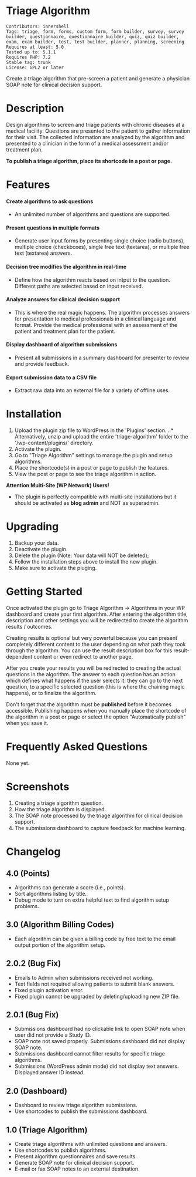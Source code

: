 # Triage Algorithm
    Contributors: innershell
    Tags: triage, form, forms, custom form, form builder, survey, survey builder, questionnaire, questionnaire builder, quiz, quiz builder, exam, exam builder, test, test builder, planner, planning, screening
    Requires at least: 5.0
    Tested up to: 5.1.1
    Requires PHP: 7.2
    Stable tag: trunk
    License: GPL2 or later

Create a triage algorithm that pre-screen a patient and generate a physician SOAP note for clinical decision support.

# Description
Design algorithms to screen and triage patients with chronic diseases at a medical facility. Questions are presented to the patient to gather information for their visit. The collected information are analyzed by the algorithm and presented to a clinician in the form of a medical assessment and/or treatment plan.

**To publish a triage algorithm, place its shortcode in a post or page.**

# Features
#### Create algorithms to ask questions
- An unlimited number of algorithms and questions are supported.

#### Present questions in multiple formats
- Generate user input forms by presenting single choice (radio buttons), multiple choice (checkboxes), single free text (textarea), or multiple free text (textarea) answers.

#### Decision tree modifies the algorithm in real-time
- Define how the algorithm reacts based on intput to the question. Different paths are selected based on input received.

#### Analyze answers for clinical decision support
- This is where the real magic happens. The algorithm processes answers for presentation to medical professionals in a clinical language and format. Provide the medical professional with an assessment of the patient and treatment plan for the patient.

#### Display dashboard of algorithm submissions
- Present all submissions in a summary dashboard for presenter to review and provide feedback.

#### Export submission data to a CSV file
- Extract raw data into an external file for a variety of offline uses.

# Installation
1. Upload the plugin zip file to WordPress in the 'Plugins' section.
..* Alternatively, unzip and upload the entire 'triage-algorithm' folder to the '/wp-content/plugins/' directory.
2. Activate the plugin.
3. Go to "Triage Algorithm" settings to manage the plugin and setup algorithms.
4. Place the shortcode(s) in a post or page to publish the features.
5. View the post or page to see the triage algorithm in action.

**Attention Multi-Site (WP Network) Users!** 
- The plugin is perfectly compatible with multi-site installations but it should be activated as **blog admin** and NOT as superadmin.

# Upgrading
1. Backup your data.
2. Deactivate the plugin.
3. Delete the plugin (Note: Your data will NOT be deleted);
4. Follow the installation steps above to install the new plugin.
5. Make sure to activate the pluging.

# Getting Started
Once activated the plugin go to Triage Algorithm -> Algorithms in your WP dashboard and create your first algorithm. After entering the algorithm title, description and other settings you will be redirected to create the algorithm results / outcomes.

Creating results is optional but very powerful because you can present completely different content to the user depending on what path they took through the algorithm. You can use the result description box for this result-dependent content or even redirect to another page.

After you create your results you will be redirected to creating the actual questions in the algorithm. The answer to each question has an action which defines what happens if the user selects it: they can go to the next question, to a specific selected question (this is where the chaining magic happens), or to finalize the algorithm. 

Don't forget that the algorithm must be **published** before it becomes accessible. Publishing happens when you manually place the shortcode of the algorithm in a post or page or select the option "Automatically publish" when you save it.

# Frequently Asked Questions
None yet.

# Screenshots
1. Creating a triage algorithm question.
2. How the triage algorithm is displayed.
3. The SOAP note processed by the triage algorithm for clinical decision support.
4. The submissions dashboard to capture feedback for machine learning.

# Changelog
## 4.0 (Points)
- Algorithms can generate a score (i.e., points).
- Sort algorithms listing by title.
- Debug mode to turn on extra helpful text to find algorithm setup problems.

## 3.0 (Algorithm Billing Codes)
- Each algorithm can be given a billing code by free text to the email output portion of the algorithm setup.

## 2.0.2 (Bug Fix)
- Emails to Admin when submissions received not working.
- Text fields not required allowing patients to submit blank answers.
- Fixed plugin activation error.
- Fixed plugin cannot be upgraded by deleting/uploading new ZIP file.

## 2.0.1 (Bug Fix)
- Submissions dashboard had no clickable link to open SOAP note when user did not provide a Study ID.
- SOAP note not saved properly. Submissions dashboard did not display SOAP note.
- Submissions dashboard cannot filter results for specific triage algorithms.
- Submissions (WordPress admin mode) did not display text answers. Displayed answer ID instead.

## 2.0 (Dashboard)
- Dashboard to review triage algorithm submissions.
- Use shortcodes to publish the submissions dashboard.

## 1.0 (Triage Algorithm)
- Create triage algorithms with unlimited questions and answers.
- Use shortcodes to publish algorithms.
- Present algorithm questionnaires and save results.
- Generate SOAP note for clinical decision support.
- E-mail or fax SOAP notes to an external destination.
